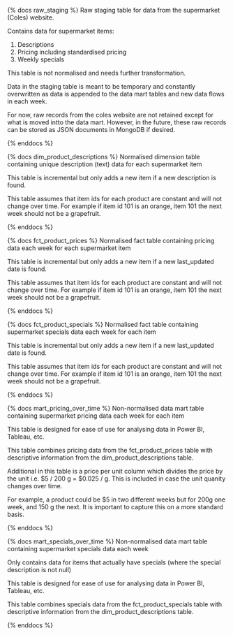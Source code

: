 {% docs raw_staging %}
Raw staging table for data from the supermarket (Coles) website.

Contains data for supermarket items:
1. Descriptions
2. Pricing including standardised pricing
3. Weekly specials

This table is not normalised and needs further transformation.

Data in the staging table is meant to be temporary
and constantly overwritten as data is appended to the data mart tables
and new data flows in each week.

For now, raw records from the coles website are not retained
except for what is moved intto the data mart. However, in the future, these
raw records can be stored as JSON documents in MongoDB if desired.

{% enddocs %}

{% docs dim_product_descriptions %}
Normalised dimension table containing unique description (text) data for each supermarket item

This table is incremental but only adds a new item if a new description
is found.

This table assumes that item ids for each product are constant and will not
change over time. For example if item id 101 is an orange, item 101 the next
week should not be a grapefruit.

{% enddocs %}

{% docs fct_product_prices %}
Normalised fact table containing pricing data each week for each supermarket item

This table is incremental but only adds a new item if a new last_updated date
is found.

This table assumes that item ids for each product are constant and will not
change over time. For example if item id 101 is an orange, item 101 the next
week should not be a grapefruit.

{% enddocs %}

{% docs fct_product_specials %}
Normalised fact table containing supermarket specials data each week for each item

This table is incremental but only adds a new item if a new last_updated date
is found.

This table assumes that item ids for each product are constant and will not
change over time. For example if item id 101 is an orange, item 101 the next
week should not be a grapefruit.

{% enddocs %}

{% docs mart_pricing_over_time %}
Non-normalised data mart table containing supermarket pricing data each week for each item

This table is designed for ease of use for analysing data in Power BI, Tableau, etc.

This table combines pricing data from the fct_product_prices table with descriptive
information from the dim_product_descriptions table. 

Additional in this table is a price per unit column which divides the price by the unit
i.e. $5 / 200 g = $0.025 / g. This is included in case the unit quanity changes over time.

For example, a product could be $5 in two different weeks but for 200g one week, and 150 g the next. It is important to capture this on a more standard basis.

{% enddocs %}

{% docs mart_specials_over_time %}
Non-normalised data mart table containing supermarket specials data each week

Only contains data for items that actually have specials (where the special description
is not null)

This table is designed for ease of use for analysing data in Power BI, Tableau, etc.

This table combines specials data from the fct_product_specials table with descriptive
information from the dim_product_descriptions table. 

{% enddocs %}